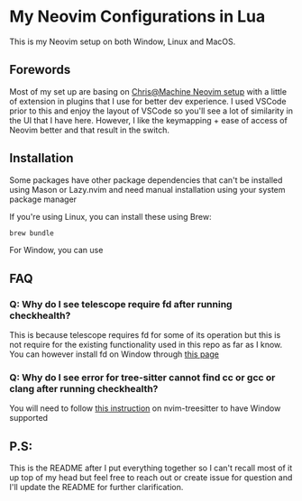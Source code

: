# My Neovim Configurations in Lua

This is my Neovim setup on both Window, Linux and MacOS.

## Forewords

Most of my set up are basing on [Chris@Machine Neovim setup](https://github.com/ChristianChiarulli/nvim) with a little of extension in plugins that I use for better dev experience.
I used VSCode prior to this and enjoy the layout of VSCode so you'll see a lot of similarity in the UI that I have here.
However, I like the keymapping + ease of access of Neovim better and that result in the switch.

## Installation

Some packages have other package dependencies that can't be installed using Mason or Lazy.nvim and need manual installation using your system package manager

If you're using Linux, you can install these using Brew:

```bash
brew bundle
```

For Window, you can use

## FAQ

### Q: Why do I see telescope require fd after running checkhealth?

This is because telescope requires fd for some of its operation but this is not require for the existing functionality used in this repo as far as I know. You can however install fd on Window through [this page](https://github.com/sharkdp/fd#installation)

### Q: Why do I see error for tree-sitter cannot find cc or gcc or clang after running checkhealth?

You will need to follow [this instruction](https://github.com/nvim-treesitter/nvim-treesitter/wiki/Windows-support) on nvim-treesitter to have Window supported

## P.S:

This is the README after I put everything together so I can't recall most of it up top of my head but feel free to reach out or create issue for question and I'll update the README for further clarification.
